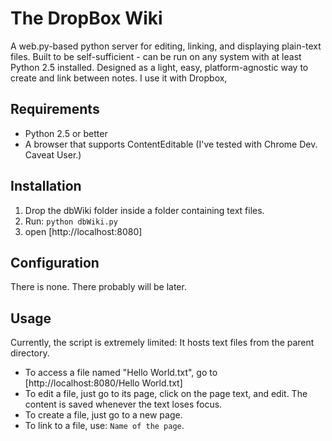 The DropBox Wiki
================
A web.py-based python server for editing, linking, and displaying plain-text files. Built to be self-sufficient - can be run on any system with at least Python 2.5 installed.
Designed as a light, easy, platform-agnostic way to create and link between notes. I use it with Dropbox,

Requirements
------------
* Python 2.5 or better
* A browser that supports ContentEditable (I've tested with Chrome Dev. Caveat User.)

Installation
------------
1. Drop the dbWiki folder inside a folder containing text files.
2. Run: `python dbWiki.py`
3. open [http://localhost:8080]

Configuration
-------------
There is none. There probably will be later.

Usage
-----
Currently, the script is extremely limited: It hosts text files from the parent directory.

* To access a file named "Hello World.txt", go to [http://localhost:8080/Hello World.txt]
* To edit a file, just go to its page, click on the page text, and edit. The content is saved whenever the text loses focus.
* To create a file, just go to a new page.
* To link to a file, use: ```Name of the page```.